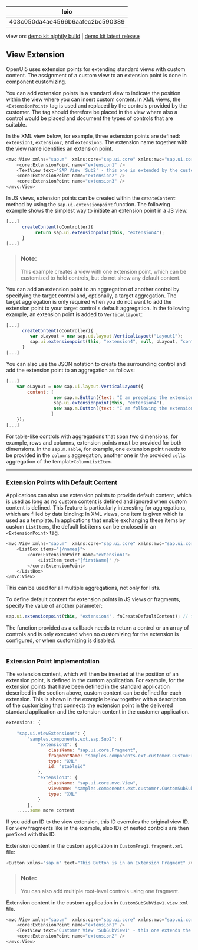 <!-- loio403c050da4ae4566b6aafec2bc590389 -->

| loio |
| -----|
| 403c050da4ae4566b6aafec2bc590389 |

<div id="loio">

view on: [demo kit nightly build](https://openui5nightly.hana.ondemand.com/#/topic/403c050da4ae4566b6aafec2bc590389) | [demo kit latest release](https://openui5.hana.ondemand.com/#/topic/403c050da4ae4566b6aafec2bc590389)</div>

## View Extension

OpenUI5 uses extension points for extending standard views with custom content. The assignment of a custom view to an extension point is done in component customizing.

You can add extension points in a standard view to indicate the position within the view where you can insert custom content. In XML views, the `<ExtensionPoint>` tag is used and replaced by the controls provided by the customer. The tag should therefore be placed in the view where also a control would be placed and document the types of controls that are suitable.

In the XML view below, for example, three extension points are defined: `extension1`, `extension2`, and `extension3`. The extension name together with the view name identifies an extension point.

```js
<mvc:View xmlns="sap.m"  xmlns:core="sap.ui.core" xmlns:mvc="sap.ui.core.mvc">
    <core:ExtensionPoint name="extension1" />
    <TextView text="SAP View 'Sub2' - this one is extended by the customer and there should be a button after this text"></TextView>    
    <core:ExtensionPoint name="extension2" />   
    <core:ExtensionPoint name="extension3" />   
</mvc:View>

```

In JS views, extension points can be created within the `createContent` method by using the `sap.ui.extensionpoint` function. The following example shows the simplest way to initiate an extension point in a JS view.

```js
[...] 
      createContent(oController){
           return sap.ui.extensionpoint(this, "extension4");
      }
[...]
```

> ### Note:  
> This example creates a view with one extension point, which can be customized to hold controls, but do not show any default content.

You can add an extension point to an aggregation of another control by specifying the target control and, optionally, a target aggregation. The target aggregation is only required when you do not want to add the extension point to your target control's default aggregation. In the following example, an extension point is added to `VerticalLayout`:

```js
[...] 
      createContent(oController){
         var oLayout = new sap.ui.layout.VerticalLayout("Layout1");
         sap.ui.extensionpoint(this, "extension4", null, oLayout, "content" /*not mandatory, as content is the default aggregation*/);
      }
[...]
```

You can also use the JSON notation to create the surrounding control and add the extension point to an aggregation as follows:

```js
[...]
	var oLayout = new sap.ui.layout.VerticalLayout({
		content: [
		          new sap.m.Button({text: "I am preceding the extension point"}),
		          sap.ui.extensionpoint(this, "extension4"),
		          new sap.m.Button({text: "I am following the extension point"})
		         ]
	});
[...]

```

For table-like controls with aggregations that span two dimensions, for example, rows and columns, extension points must be provided for both dimensions. In the `sap.m.Table`, for example, one extension point needs to be provided in the `columns` aggregation, another one in the provided `cells` aggregation of the template`ColumnListItem`.

***

### Extension Points with Default Content

Applications can also use extension points to provide default content, which is used as long as no custom content is defined and ignored when custom content is defined. This feature is particularly interesting for aggregations, which are filled by data binding: In XML views, one item is given which is used as a template. In applications that enable exchanging these items by custom `ListItems`, the default list items can be enclosed in an `<ExtensionPoint>` tag.

```js
<mvc:View xmlns="sap.m"  xmlns:core="sap.ui.core" xmlns:mvc="sap.ui.core.mvc">
    <ListBox items="{/names}">
        <core:ExtensionPoint name="extension1">
            <ListItem text="{firstName}" />
        </core:ExtensionPoint>
    </ListBox>  
</mvc:View>
```

This can be used for all multiple aggregations, not only for lists.

To define default content for extension points in JS views or fragments, specify the value of another parameter:

```js
sap.ui.extensionpoint(this, "extension4", fnCreateDefaultContent); // this extension point has a callback function creating default content

```

The function provided as a callback needs to return a control or an array of controls and is only executed when no customizing for the extension is configured, or when customizing is disabled.

***

### Extension Point Implementation

The extension content, which will then be inserted at the position of an extension point, is defined in the custom application. For example, for the extension points that have been defined in the standard application described in the section above, custom content can be defined for each extension. This is shown in the example below together with a description of the customizing that connects the extension point in the delivered standard application and the extension content in the customer application.

```js
extensions: {
        
    "sap.ui.viewExtensions": {
        "samples.components.ext.sap.Sub2": {
            "extension2": {
                className: "sap.ui.core.Fragment",
                fragmentName: "samples.components.ext.customer.CustomFrag1",
                type: "XML"
                id: "stableid"
            },
            "extension3": {
                className: "sap.ui.core.mvc.View",
                viewName: "samples.components.ext.customer.CustomSubSubView1",
                type: "XML"
            }
        },
    .....some more content

```

If you add an ID to the view extension, this ID overrules the original view ID. For view fragments like in the example, also IDs of nested controls are then prefixed with this ID.

Extension content in the custom application in `CustomFrag1.fragment.xml` file:

```js
<Button xmlns="sap.m" text="This Button is in an Extension Fragment" />

```

> ### Note:  
> You can also add multiple root-level controls using one fragment.

Extension content in the custom application in `CustomSubSubView1.view.xml` file.

```js
<mvc:View xmlns="sap.m"  xmlns:core="sap.ui.core" xmlns:mvc="sap.ui.core.mvc">
    <core:ExtensionPoint name="extension1" />
    <TextView text="Customer View 'SubSubView1' - this one extends the original SAP View 'Sub2' - and even custom Views can be extended:"></TextView>   
    <core:ExtensionPoint name="extension2" />   
</mvc:View>

```


